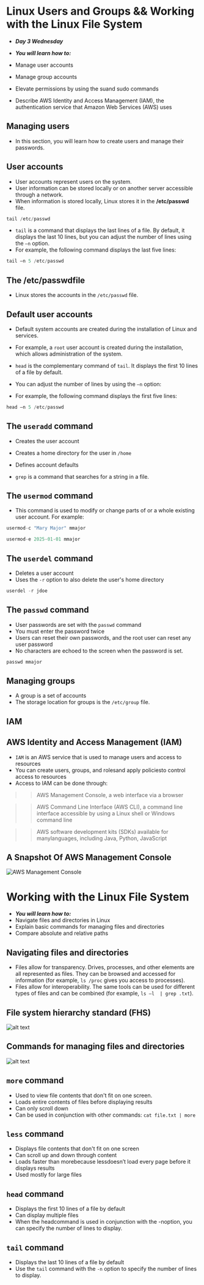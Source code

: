 # Linux Users and Groups && Working with the Linux File System
- ***Day 3 Wednesday***

- ***You will learn how to:***
- Manage user accounts
- Manage group accounts
- Elevate permissions by using the suand sudo commands
- Describe AWS Identity and Access Management (IAM), the authentication service that Amazon Web Services (AWS) uses

## Managing users
- In this section, you will learn how to create users and manage their passwords.

## User accounts
- User accounts represent users on the system.
- User information can be stored locally or on another server accessible through a network.
- When information is stored locally, Linux stores it in the **/etc/passwd** file.

```javascript
tail /etc/passwd
```

- `tail` is a command that displays the last lines of a file. By default, it displays the last 10 lines, but you can adjust the number of lines using the `–n` option.
- For example, the following command displays the last five lines:

```javascript
tail –n 5 /etc/passwd
```

## The /etc/passwdfile
- Linux stores the accounts in the `/etc/passwd` file.

## Default user accounts
- Default system accounts are created during the installation of Linux and services.
- For example, a `root` user account is created during the installation, which allows administration of the system.

- `head` is the complementary command of `tail`. It displays the first 10 lines of a file by default.
- You can adjust the number of lines by using the `–n` option:
- For example, the following command displays the first five lines: 

```javascript
head –n 5 /etc/passwd
```

## The `useradd` command
- Creates the user account
- Creates a home directory for the user in `/home`
- Defines account defaults

- `grep` is a command that searches for a string in a file.

## The `usermod` command
- This command is used to modify or change parts of or a whole existing user account. For example:

```javascript
usermod-c "Mary Major" mmajor
```

```javascript
usermod-e 2025-01-01 mmajor
```

## The `userdel` command
- Deletes a user account
- Uses the `-r` option to also delete the user's home directory

```javascript
userdel -r jdoe
```

## The `passwd` command
- User passwords are set with the `passwd` command
- You must enter the password twice
- Users can reset their own passwords, and the root user can reset any user password
- No characters are echoed to the screen when the password is set.

```javascript
passwd mmajor
```

## Managing groups
- A group is a set of accounts
- The storage location for groups is the `/etc/group` file.

## IAM
## AWS Identity and Access Management (IAM)
- `IAM` is an AWS service that is used to manage users and access to resources
- You can create users, groups, and rolesand apply policiesto control access to resources
- Access to IAM can be done through:

>> AWS Management Console, a web interface via a browser

>> AWS Command Line Interface (AWS CLI), a command line interface accessible by using a Linux shell or Windows command line

>> AWS software development kits (SDKs) available for manylanguages, including Java, Python, JavaScript

## A Snapshot Of AWS Management Console
![AWS Management Console](<Images/aws m console.png>)


# Working with the Linux File System
- ***You will learn how to:***
- Navigate files and directories in Linux
- Explain basic commands for managing files and directories
- Compare absolute and relative paths

## Navigating files and directories
- Files allow for transparency. Drives, processes, and other elements are all represented as files. They can be browsed and accessed for information (for example, `ls /proc` gives you access to processes).
- Files allow for interoperability. The same tools can be used for different types of files and can be combined (for example, `ls –l  | grep .txt`).

## File system hierarchy standard (FHS)
![alt text](Images/fs.png)

## Commands for managing files and directories
![alt text](Images/cs.png)

## `more` command
- Used to view file contents that don't fit on one screen.
- Loads entire contents of files before displaying results
- Can only scroll down
- Can be used in conjunction with other commands: `cat file.txt | more`

## `less` command
- Displays file contents that don't fit on one screen
- Can scroll up and down through content
- Loads faster than morebecause lessdoesn’t load every page before it displays results
- Used mostly for large files

## `head` command
- Displays the first 10 lines of a file by default
- Can display multiple files
- When the headcommand is used in conjunction with the -noption, you can specify the number of lines to display.

## `tail` command
- Displays the last 10 lines of a file by default
- Use the `tail` command with the `-n` option to specify the number of lines to display.
